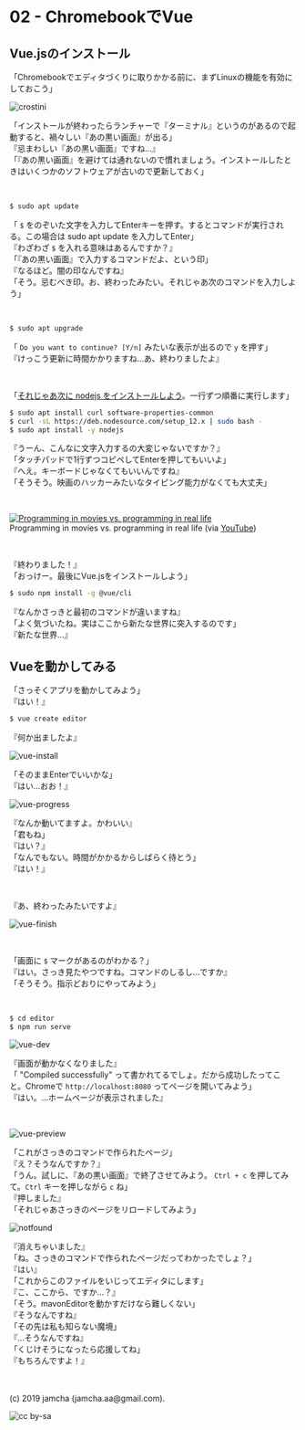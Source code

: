 

# 02 - ChromebookでVue

## Vue.jsのインストール

「Chromebookでエディタづくりに取りかかる前に、まずLinuxの機能を有効にしておこう」

![crostini](./img/crostini.png)

「インストールが終わったらランチャーで『ターミナル』というのがあるので起動すると、禍々しい『あの黒い画面』が出る」  
『忌まわしい『あの黒い画面』ですね…』  
「『あの黒い画面』を避けては通れないので慣れましょう。インストールしたときはいくつかのソフトウェアが古いので更新しておく」

<br>

```sh
$ sudo apt update
```

「 `$` をのぞいた文字を入力してEnterキーを押す。するとコマンドが実行される。この場合は sudo apt update を入力してEnter」  
『わざわざ `$` を入れる意味はあるんですか？』  
「『あの黒い画面』で入力するコマンドだよ、という印」  
『なるほど。闇の印なんですね』  
「そう。忌むべき印。お、終わったみたい。それじゃあ次のコマンドを入力しよう」

<br>

```sh
$ sudo apt upgrade
```

「 `Do you want to continue? [Y/n]` みたいな表示が出るので `y` を押す」  
『けっこう更新に時間かかりますね…あ、終わりましたよ』

<br>

「[それじゃあ次に nodejs をインストールしよう](https://tecadmin.net/install-latest-nodejs-npm-on-debian/)。一行ずつ順番に実行します」

```sh
$ sudo apt install curl software-properties-common
$ curl -sL https://deb.nodesource.com/setup_12.x | sudo bash -
$ sudo apt install -y nodejs
```

『うーん、こんなに文字入力するの大変じゃないですか？』  
「タッチパッドで1行ずつコピペしてEnterを押してもいいよ」  
『へえ。キーボードじゃなくてもいいんですね』  
「そうそう。映画のハッカーみたいなタイピング能力がなくても大丈夫」

<br>

[![Programming in movies vs. programming in real life](http://img.youtube.com/vi/M8qkL_7Lbyw/0.jpg)](https://www.youtube.com/watch?v=M8qkL_7Lbyw)  
Programming in movies vs. programming in real life (via [YouTube](https://www.youtube.com/watch?v=M8qkL_7Lbyw))

<br>

『終わりました！』  
「おっけー。最後にVue.jsをインストールしよう」

```sh
$ sudo npm install -g @vue/cli
```

『なんかさっきと最初のコマンドが違いますね』  
「よく気づいたね。実はここから新たな世界に突入するのです」  
『新たな世界…』

## Vueを動かしてみる

「さっそくアプリを動かしてみよう」  
『はい！』  

```sh
$ vue create editor
```

『何か出ましたよ』

![vue-install](./img/vueinstall.png)

「そのままEnterでいいかな」  
『はい…おお！』

![vue-progress](./img/vueprogress.png)

『なんか動いてますよ。かわいい』  
「君もね」  
『はい？』  
「なんでもない。時間がかかるからしばらく待とう」  
『はい！』

<br>

『あ、終わったみたいですよ』

![vue-finish](./img/vuefinish.png)

<br>

「画面に `$` マークがあるのがわかる？」  
『はい。さっき見たやつですね。コマンドのしるし…ですか』  
「そうそう。指示どおりにやってみよう」

<br>

```sh
$ cd editor
$ npm run serve
```

![vue-dev](./img/vuedev.png)

『画面が動かなくなりました』  
「 "Compiled successfully" って書かれてるでしょ。だから成功したってこと。Chromeで `http://localhost:8080` ってページを開いてみよう」  
『はい。…ホームページが表示されました』

<br>

![vue-preview](./img/vuepreview.png)

「これがさっきのコマンドで作られたページ」  
『え？そうなんですか？』  
「うん。試しに、『あの黒い画面』で終了させてみよう。 `Ctrl + c` を押してみて。`Ctrl` キーを押しながら `c` ね」  
『押しました』  
「それじゃあさっきのページをリロードしてみよう」  

![notfound](./img/notfound.png)

『消えちゃいました』  
「ね。さっきのコマンドで作られたページだってわかったでしょ？」  
『はい』  
「これからこのファイルをいじってエディタにします」  
『こ、ここから、ですか…？』  
「そう。mavonEditorを動かすだけなら難しくない」  
『そうなんですね』  
「その先は私も知らない魔境」  
『…そうなんですね』  
「くじけそうになったら応援してね」  
『もちろんですよ！』

<br>
<br>
(c) 2019 jamcha (jamcha.aa@gmail.com).

![cc by-sa](https://i.creativecommons.org/l/by-sa/4.0/88x31.png)
